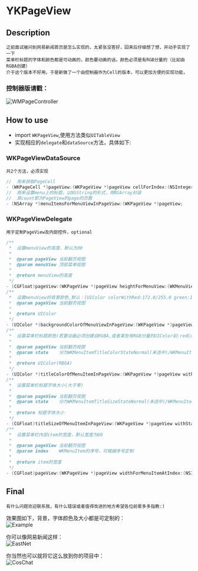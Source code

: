 # YKPageView

## Description

    之前面试被问到网易新闻首页是怎么实现的，太紧张没答好，回来后仔细想了想，并动手实现了一下
    菜单栏标题的字体和颜色都是可动画的，颜色要动画的话，颜色必须是有RGB分量的（比如由RGBA创建）
    介于这个版本不好用，于是新做了一个由控制器作为Cell的版本，可以更加方便的实现功能，
### 控制器版请戳：
![WMPageController](https://github.com/wangmchn/WMPageController)
    

## How to use
* import `WKPageView`,使用方法类似`UITableView`
* 实现相应的`delegate`和`dataSource`方法，具体如下:

### WKPageViewDataSource
	共2个方法，必须实现
```objective-c
//  用来获取PageCell
- (WKPageCell *)pageView:(WKPageView *)pageView cellForIndex:(NSInteger)index;
//  用来设置menu上的标题，以NSString的形式，用NSArray封装
//  其count即为PageView的page的页数
- (NSArray *)menuItemsForMenuViewInPageView:(WKPageView *)pageView;
```
### WKPageViewDelegate
	用于定制PageView及内部控件，optional
```objective-c
/**
 *  设置menuView的高度，默认为30
 *
 *  @param pageView 当前翻页视图
 *  @param menuView 顶部菜单视图
 *
 *  @return menuView的高度
 */
- (CGFloat)pageView:(WKPageView *)pageView heightForMenuView:(WKMenuView *)menuView;
/**
 *  设置menuView的背景颜色,默认：[UIColor colorWithRed:172.0/255.0 green:165.0/255.0 blue:162.0/255.0 alpha:1.0]
 *  @param pageView 当前翻页视图
 *
 *  @return UIColor
 */
- (UIColor *)backgroundColorOfMenuViewInPageView:(WKPageView *)pageView;
/**
 *  设置菜单栏标题颜色(若要动画必须创建自RGBA,或者某些有RGB分量的UIColor如:redColor,而例如grayColor不行)
 *
 *  @param pageView 当前翻页视图
 *  @param state    分为WKMenuItemTitleColorStateNormal(未选中)/WKMenuItemTitleColorStateSelected(选中)
 *
 *  @return UIColor(RBGA)
 */
- (UIColor *)titleColorOfMenuItemInPageView:(WKPageView *)pageView withState:(WKMenuItemTitleColorState)state;
/**
 *  设置菜单栏标题字体大小(大于零)
 *
 *  @param pageView 当前翻页视图
 *  @param state    分为WKMenuItemTitleSizeStateNormal(未选中)/WKMenuItemTitleSizeStateSelected(选中)
 *
 *  @return 标题字体大小
 */
- (CGFloat)titleSizeOfMenuItemInPageView:(WKPageView *)pageView withState:(WKMenuItemTitleSizeState)state;
/**
 *  设置菜单栏内部item的宽度，默认宽度为60
 *
 *  @param pageView 当前翻页视图
 *  @param index    WKMenuItem的序号，可根据序号定制
 *
 *  @return item的宽度
 */
- (CGFloat)pageView:(WKPageView *)pageView widthForMenuItemAtIndex:(NSInteger)index;
```
## Final
	有什么问题欢迎联系我，有什么错误或者值得改进的地方希望各位前辈多多指教:)

效果图如下，背景，字体颜色及大小都是可定制的：<br>
![Example](https://github.com/wangmchn/YKPageView/blob/master/Example.gif)

你可以像网易新闻这样：<br>
![EastNet](https://github.com/wangmchn/YKPageView/blob/master/eastnet.gif)

你当然也可以就将它这么放到你的项目中：<br>
![CosChat](https://github.com/wangmchn/YKPageView/blob/master/CosChat.gif)
